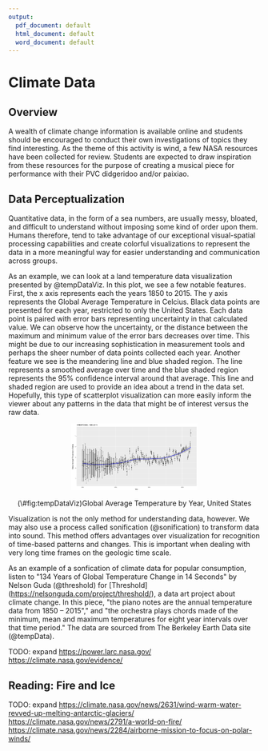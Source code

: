 ```yaml
---
output:
  pdf_document: default
  html_document: default
  word_document: default
---
```


# Climate Data 

## Overview
A wealth of climate change information is available online and students should be encouraged to conduct their own investigations of topics they find interesting. As the theme of this activity is wind, a few NASA resources have been collected for review. Students are expected to draw inspiration from these resources for the purpose of creating a musical piece for performance with their PVC didgeridoo and/or paixiao.

## Data Perceptualization
Quantitative data, in the form of a sea numbers, are usually messy, bloated, and difficult to understand without imposing some kind of order upon them. Humans therefore, tend to take advantage of our exceptional visual-spatial processing capabilities and create colorful visualizations to represent the data in a more meaningful way for easier understanding and communication across groups.

As an example, we can look at a land temperature data visualization presented by @tempDataViz. In this plot, we see a few notable features. First, the x axis represents each the years 1850 to 2015. The y axis represents the Global Average Temperature in Celcius. Black data points are presented for each year, restricted to only the United States. Each data point is paired with error bars representing uncertainty in that calculated value. We can observe how the uncertainty, or the distance between the maximum and minimum value of the error bars decreases over time. This might be due to our increasing sophistication in measurement tools and perhaps the sheer number of data points collected each year. Another feature we see is the meandering line and blue shaded region. The line represents a smoothed average over time and the blue shaded region represents the 95% confidence interval around that average. This line and shaded region are used to provide an idea about a trend in the data set. Hopefully, this type of scatterplot visualization can more easily inform the viewer about any patterns in the data that might be of interest versus the raw data. 

<div class="figure" style="text-align: center">
<img src="img/tempDataPlot.png" alt="Global Average Temperature by Year, United States" width="50%" />
<p class="caption">(\#fig:tempDataViz)Global Average Temperature by Year, United States</p>
</div>

Visualization is not the only method for understanding data, however. We may also use a process called sonification (@sonification) to transform data into sound. This method offers advantages over visualization for recognition of time-based patterns and changes. This is important when dealing with very long time frames on the geologic time scale. 

As an example of a sonfication of climate data for popular consumption, listen to "134 Years of Global Temperature Change in 14 Seconds" by Nelson Guda (@threshold) for [Threshold] (https://nelsonguda.com/project/threshold/), a data art project about climate change. In this piece, "the piano notes are the annual temperature data from 1850 – 2015"," and "the orchestra plays chords made of the minimum, mean and maximum temperatures for eight year intervals over that time period." The data are sourced from The Berkeley Earth Data site (@tempData).





TODO: expand
https://power.larc.nasa.gov/
https://climate.nasa.gov/evidence/

## Reading: Fire and Ice
TODO: expand
https://climate.nasa.gov/news/2631/wind-warm-water-revved-up-melting-antarctic-glaciers/
https://climate.nasa.gov/news/2791/a-world-on-fire/
https://climate.nasa.gov/news/2284/airborne-mission-to-focus-on-polar-winds/



